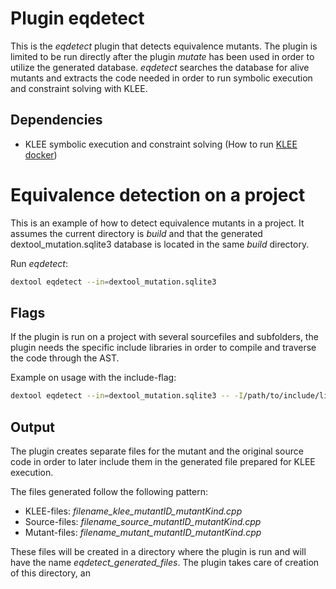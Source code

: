 # Plugin eqdetect

This is the *eqdetect* plugin that detects equivalence mutants. The plugin is limited to be run directly after the plugin *mutate* has been used in order to utilize the generated database. *eqdetect* searches the database for alive mutants and extracts the code needed in order to run symbolic execution and constraint solving with KLEE.

## Dependencies

- KLEE symbolic execution and constraint solving (How to run [KLEE docker](http://klee.github.io/docker/))

# Equivalence detection on a project

This is an example of how to detect equivalence mutants in a project. It assumes the current directory is _build_ and that the generated dextool_mutation.sqlite3 database is located in the same _build_ directory.

Run *eqdetect*:
```sh
dextool eqdetect --in=dextool_mutation.sqlite3
```

## Flags

If the plugin is run on a project with several sourcefiles and subfolders, the plugin needs the specific include libraries in order to compile and traverse the code through the AST.

Example on usage with the include-flag:
```sh
dextool eqdetect --in=dextool_mutation.sqlite3 -- -I/path/to/include/library1/ -I/path/to/include/library2/
```

## Output

The plugin creates separate files for the mutant and the original source code in order to later include them in the generated file prepared for KLEE execution.

The files generated follow the following pattern:
- KLEE-files: *filename_klee_mutantID_mutantKind.cpp*
- Source-files: *filename_source_mutantID_mutantKind.cpp*
- Mutant-files: *filename_mutant_mutantID_mutantKind.cpp*

These files will be created in a directory where the plugin is run and will have the name *eqdetect_generated_files*. The plugin takes care of creation of this directory, an
